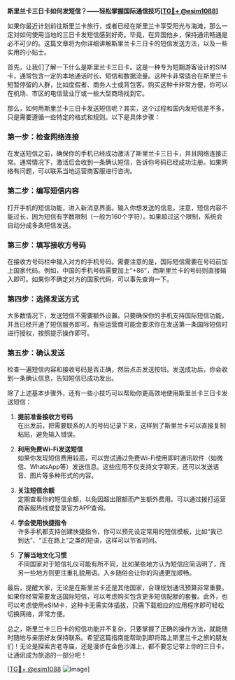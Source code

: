 **斯里兰卡三日卡如何发短信？——轻松掌握国际通信技巧[[TG💪+ @esim1088](https://t.me/s/esim1088)]**

如果你最近计划前往斯里兰卡旅行，或者已经在斯里兰卡享受阳光与海滩，那么一定对如何使用当地的三日卡发短信感到好奇。毕竟，在异国他乡，保持通讯畅通是必不可少的。这篇文章将为你详细讲解斯里兰卡三日卡的短信发送方法，以及一些实用的小贴士。

首先，让我们了解一下什么是斯里兰卡三日卡。这是一种专为短期游客设计的SIM卡，通常包含一定的本地通话时长、短信和数据流量。这种卡非常适合在斯里兰卡短暂停留的人群，比如度假者、商务人士或背包客。购买这种卡非常方便，你可以在机场、市区的电信营业厅或一些大型商场找到它。

那么，如何用斯里兰卡三日卡发送短信呢？其实，这个过程和国内发短信差不多，只是需要遵循一些特定的格式和规则。以下是具体步骤：

### **第一步：检查网络连接**
在发送短信之前，确保你的手机已经成功激活了斯里兰卡三日卡，并且网络连接正常。通常情况下，激活后会收到一条确认短信，告诉你号码已经成功注册。如果网络有问题，可以联系当地运营商客服进行咨询。

### **第二步：编写短信内容**
打开手机的短信功能，进入新消息界面。输入你想发送的信息。注意，短信内容不能过长，因为短信有字数限制（一般为160个字符）。如果超过这个限制，系统会自动分成多条短信发送。

### **第三步：填写接收方号码**
在接收方号码栏中输入对方的手机号码。需要注意的是，国际短信需要在号码前加上国家代码。例如，中国的手机号码需要加上“+86”，而斯里兰卡的号码则直接输入即可。如果你不确定对方的国家代码，可以事先查询一下。

### **第四步：选择发送方式**
大多数情况下，发送短信不需要额外设置。只要确保你的手机支持国际短信功能，并且已经开通了短信服务即可。有些运营商可能会要求你在发送第一条国际短信时进行授权，按照提示操作即可。

### **第五步：确认发送**
检查一遍短信内容和接收号码是否正确，然后点击发送按钮。发送成功后，你会收到一条确认信息，告知短信已成功发出。

除了上述基本步骤外，还有一些小技巧可以帮助你更高效地使用斯里兰卡三日卡发送短信：

1. **提前准备接收方号码**  
   在出发前，把需要联系的人的号码记录下来，这样到了斯里兰卡可以直接复制粘贴，避免输入错误。

2. **利用免费Wi-Fi发送短信**  
   如果你发现短信费用较高，可以尝试通过免费Wi-Fi使用即时通讯软件（如微信、WhatsApp等）发送信息。这些应用不仅支持文字聊天，还可以发送语音、图片等多种形式的内容。

3. **关注短信余额**  
   定期查看你的短信余额，以免因超出限额而产生额外费用。可以通过拨打运营商客服热线或登录官方APP查询。

4. **学会使用快捷指令**  
   许多手机都支持创建快捷指令，你可以预先设定常用的短信模板，比如“我已到达”、“正在路上”之类的短语，这样可以节省时间。

5. **了解当地文化习惯**  
   不同国家对于短信礼仪可能有所不同，比如某些地方认为短信应简洁明了，而另一些地方则更注重礼貌用语。入乡随俗会让你的沟通更加顺畅。

最后，提醒大家，无论是在斯里兰卡还是其他国家，合理规划通讯预算非常重要。如果你经常需要发送国际短信，可以考虑购买包含更多短信配额的套餐。此外，也可以考虑使用eSIM卡，这种卡无需实体插拔，只需下载相应的应用程序即可轻松切换网络，非常方便。

总之，斯里兰卡三日卡的短信功能并不复杂，只要掌握了正确的操作方法，就能随时随地与亲朋好友保持联系。希望这篇指南能帮助到即将踏上斯里兰卡之旅的朋友们！无论是探索古老寺庙，还是漫步在金色沙滩上，都不要忘记带上你的三日卡，让通讯成为旅途的一部分吧！

[[TG💪+ @esim1088](https://t.me/s/esim1088) ![Image](https://i.postimg.cc/4NQfJmqS/Snipaste-2025-05-13-00-14-12.png)]